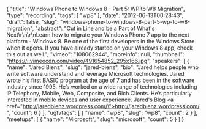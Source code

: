 {
  "title": "Windows Phone to Windows 8 - Part 5: WP to W8 Migration",
  "type": "recording",
  "tags": [
    "wp8"
  ],
  "date": "2012-06-13T00:28:43",
  "draft": false,
  "slug": "windows-phone-to-windows-8-part-5-wp-to-w8-migration",
  "abstract": "Cut in Line and be a Part of What's Next\r\n\r\nLearn how to migrate your Windows Phone 7 app to the next platform - Windows 8. Be one of the first developers in the Windows Store when it opens. If you have already started on your Windows 8 app, check this out as well.",
  "vimeo": "108062944",
  "moreinfo": null,
  "thumbnail": "https://i.vimeocdn.com/video/491654852_295x166.jpg",
  "speakers": [
    {
      "name": "Jared Bienz",
      "slug": "jared-bienz",
      "bio": "Jared helps people who write software understand and leverage Microsoft technologies. Jared wrote his first BASIC program at the age of 7 and has been in the software industry since 1995. He’s worked on a wide range of technologies including IP Telephony, Mobile, Web, Composite, and Rich Clients. He’s particularly interested in mobile devices and user experience. Jared's Blog <a href=\"http://jaredbienz.wordpress.com/\">http://jaredbienz.wordpress.com/</a>",
      "count": 6
    }
  ],
  "ugtvtags": [
    {
      "name": "wp8",
      "slug": "wp8",
      "count": 2
    }
  ],
  "meetups": [
    {
      "name": "Microsoft",
      "slug": "microsoft",
      "count": 5
    }
  ]
}